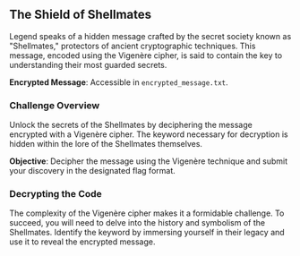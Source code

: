 ## The Shield of Shellmates

Legend speaks of a hidden message crafted by the secret society known as "Shellmates," protectors of ancient cryptographic techniques. This message, encoded using the Vigenère cipher, is said to contain the key to understanding their most guarded secrets.

**Encrypted Message**: Accessible in `encrypted_message.txt`.

### Challenge Overview
Unlock the secrets of the Shellmates by deciphering the message encrypted with a Vigenère cipher. The keyword necessary for decryption is hidden within the lore of the Shellmates themselves.

**Objective**: Decipher the message using the Vigenère technique and submit your discovery in the designated flag format.

### Decrypting the Code
The complexity of the Vigenère cipher makes it a formidable challenge. To succeed, you will need to delve into the history and symbolism of the Shellmates. Identify the keyword by immersing yourself in their legacy and use it to reveal the encrypted message.
